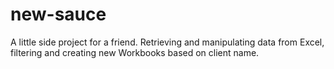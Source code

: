 # new-sauce

A little side project for a friend. Retrieving and manipulating data from Excel, filtering and creating new Workbooks based on client name.
